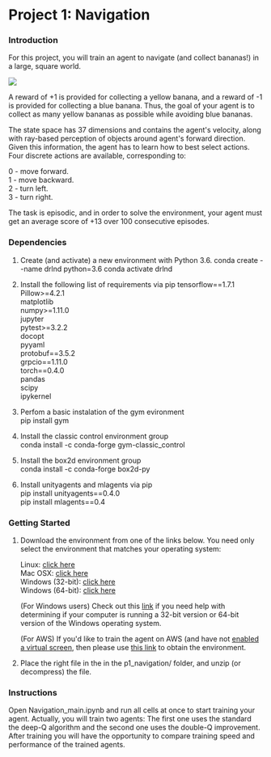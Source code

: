 # Project 1: Navigation

### Introduction

For this project, you will train an agent to navigate (and collect bananas!) in a large, square world.


[![](http://img.youtube.com/vi/ZyI_8GETSLk/0.jpg)](http://www.youtube.com/watch?v=ZyI_8GETSLk "Trained agent")


A reward of +1 is provided for collecting a yellow banana, and a reward of -1 is provided for collecting a blue banana. Thus, the goal of your agent is to collect as many yellow bananas as possible while avoiding blue bananas.

The state space has 37 dimensions and contains the agent's velocity, along with ray-based perception of objects around agent's forward direction. Given this information, the agent has to learn how to best select actions. Four discrete actions are available, corresponding to:

0 - move forward.\
1 - move backward.\
2 - turn left.\
3 - turn right.

The task is episodic, and in order to solve the environment, your agent must get an average score of +13 over 100 consecutive episodes.

### Dependencies

1. Create (and activate) a new environment with Python 3.6. 
        conda create --name drlnd python=3.6
        conda activate drlnd

2. Install the following list of requirements via pip
        tensorflow==1.7.1\
        Pillow>=4.2.1\
        matplotlib\
        numpy>=1.11.0\
        jupyter\
        pytest>=3.2.2\
        docopt\
        pyyaml\
        protobuf==3.5.2\
        grpcio==1.11.0\
        torch==0.4.0\
        pandas\
        scipy\
        ipykernel

3. Perfom a basic instalation of the gym evironment\
        pip install gym

4. Install the classic control environment group\
        conda install -c conda-forge gym-classic_control

5. Install the box2d environment group\
        conda install -c conda-forge box2d-py

6. Install unityagents and mlagents via pip\
        pip install unityagents==0.4.0\
        pip install mlagents==0.4
        


### Getting Started

1. Download the environment from one of the links below. You need only select the environment that matches your operating system:

    Linux: [click here](https://s3-us-west-1.amazonaws.com/udacity-drlnd/P1/Banana/Banana_Linux.zip)\
    Mac OSX: [click here](https://s3-us-west-1.amazonaws.com/udacity-drlnd/P1/Banana/Banana.app.zip)\
    Windows (32-bit): [click here](https://s3-us-west-1.amazonaws.com/udacity-drlnd/P1/Banana/Banana_Windows_x86.zip)\
    Windows (64-bit): [click here](https://s3-us-west-1.amazonaws.com/udacity-drlnd/P1/Banana/Banana_Windows_x86_64.zip)

    (For Windows users) Check out this [link](https://support.microsoft.com/en-us/help/827218/how-to-determine-whether-a-computer-is-running-a-32-bit-version-or-64) if you need help with determining if your computer is running a 32-bit version or 64-bit version of the Windows operating system.

    (For AWS) If you'd like to train the agent on AWS (and have not [enabled a virtual screen](https://github.com/Unity-Technologies/ml-agents/blob/master/docs/Training-on-Amazon-Web-Service.md), then please use [this link](https://s3-us-west-1.amazonaws.com/udacity-drlnd/P1/Banana/Banana_Linux_NoVis.zip) to obtain the environment.
    

2. Place the right file in the in the p1_navigation/ folder, and unzip (or decompress) the file.

### Instructions

Open Navigation_main.ipynb and run all cells at once to start training your agent. Actually, you will train two agents: The first one uses the standard the deep-Q algorithm and the second one uses the double-Q improvement. After training you will have the opportunity to compare training speed and performance of the trained agents.
